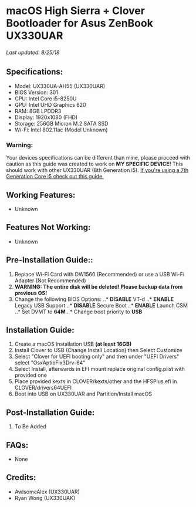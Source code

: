 # macOS High Sierra + Clover Bootloader for Asus ZenBook UX330UAR
###### Last updated: 8/25/18

## Specifications:
* Model: UX330UA-AH55 (UX330UAR)
* BIOS Version: 301
* CPU: Intel Core i5-8250U
* GPU: Intel UHD Graphics 620
* RAM: 8GB LPDDR3
* Display: 1920x1080 (FHD)
* Storage: 256GB Micron M.2 SATA SSD
* Wi-Fi: Intel 802.11ac (Model Unknown)

### Warning:
Your devices specifications can be different than mine, please proceed with caution as this guide was created to work on **MY SPECIFIC DEVICE!** This should work with other UX330UAR (8th Generation i5). [If you're using a 7th Generation Core i5 check out this guide.](https://github.com/Rybo713/UX330UA-macOS)

## Working Features:
* Unknown

## Features Not Working:
* Unknown

## Pre-Installation Guide::
1. Replace Wi-FI Card with DW1560 (Recommended) or use a USB Wi-Fi Adapter (Not Recommended)
2. **WARNING: The entire disk will be deleted! Please backup data from previous OS!**
3. Change the following BIOS Options:
..* **DISABLE** VT-d
..* **ENABLE** Legacy USB Support
..* **DISABLE** Secure Boot
..* **ENABLE** Launch CSM
..* Set DVMT to **64M**
..* Change boot priority to **USB**

## Installation Guide:
1. Create a macOS Installation USB **(at least 16GB)**
2. Install Clover to USB (Change Install Location) then Select Customize
3. Select "Clover for UEFI booting only" and then under "UEFI Drivers" select "OsxAptioFix3Drv-64"
4. Select Install, afterwards in EFI mount replace original config.plist with provided one
5. Place provided kexts in CLOVER/kexts/other and the HFSPlus.efi in CLOVER/drivers64UEFI
6. Boot into USB on UX330UAR and Partition/Install macOS

## Post-Installation Guide:
1. To Be Added

## FAQs:
* None

## Credits:
* AwlsomeAlex (UX330UAR)
* Ryan Wong (UX330UAK)
